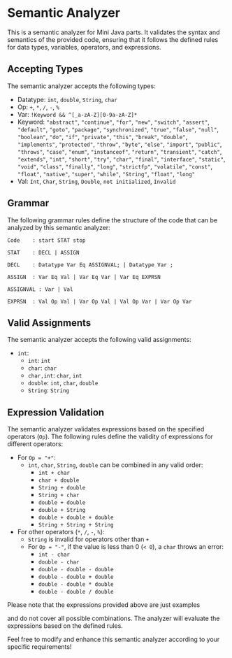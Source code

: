 # Semantic Analyzer

This is a semantic analyzer for Mini Java parts. It validates the syntax and semantics of the provided code, ensuring that it follows the defined rules for data types, variables, operators, and expressions.

## Accepting Types

The semantic analyzer accepts the following types:

- Datatype: `int`, `double`, `String`, `char`
- Op: `+`, `*`, `/`, `-`, `%`
- Var: `!Keyword && ^[_a-zA-Z][0-9a-zA-Z]*`
- Keyword: `"abstract"`, `"continue"`, `"for"`, `"new"`, `"switch"`, `"assert"`, `"default"`, `"goto"`, `"package"`, `"synchronized"`, `"true"`, `"false"`, `"null"`, `"boolean"`, `"do"`, `"if"`, `"private"`, `"this"`, `"break"`, `"double"`, `"implements"`, `"protected"`, `"throw"`, `"byte"`, `"else"`, `"import"`, `"public"`, `"throws"`, `"case"`, `"enum"`, `"instanceof"`, `"return"`, `"transient"`, `"catch"`, `"extends"`, `"int"`, `"short"`, `"try"`, `"char"`, `"final"`, `"interface"`, `"static"`, `"void"`, `"class"`, `"finally"`, `"long"`, `"strictfp"`, `"volatile"`, `"const"`, `"float"`, `"native"`, `"super"`, `"while"`, `"String"`, `"float"`, `"long"`
- Val: `Int`, `Char`, `String`, `Double`, `not initialized`, `Invalid`

## Grammar

The following grammar rules define the structure of the code that can be analyzed by this semantic analyzer:

```
Code    : start STAT stop

STAT    : DECL | ASSIGN

DECL    : Datatype Var Eq ASSIGNVAL; | Datatype Var ;

ASSIGN  : Var Eq Val | Var Eq Var | Var Eq EXPRSN

ASSIGNVAL : Var | Val

EXPRSN  : Val Op Val | Var Op Val | Val Op Var | Var Op Var
```

## Valid Assignments

The semantic analyzer accepts the following valid assignments:

- `int`:
  - `int`: `int`
  - `char`: `char`
  - `char,int`: `char`, `int`
  - `double`: `int`, `char`, `double`
  - `String`: `String`

## Expression Validation

The semantic analyzer validates expressions based on the specified operators (`Op`). The following rules define the validity of expressions for different operators:

- For `Op = "+"`:
  - `int`, `char`, `String`, `double` can be combined in any valid order:
    - `int + char`
    - `char + double`
    - `String + double`
    - `String + char`
    - `double + double`
    - `double + String`
    - `double + double + double`
    - `String + String + String`
- For other operators (`*`, `/`, `-`, `%`):
  - `String` is invalid for operators other than `+`
  - For `Op = "-"`, if the value is less than 0 (`< 0`), a `char` throws an error:
    - `int - char`
    - `double - char`
    - `double - double - double`
    - `double - double + double`
    - `double - double * double`
    - `double - double / double`

Please note that the expressions provided above are just examples

 and do not cover all possible combinations. The analyzer will evaluate the expressions based on the defined rules.

Feel free to modify and enhance this semantic analyzer according to your specific requirements!
